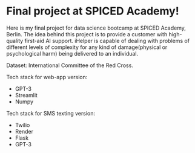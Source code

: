 # Final project at SPICED Academy!
Here is my final project for data science bootcamp at SPICED Academy, Berlin. The idea behind this project is to provide a customer with high-quality first-aid AI support. iHelper is capable of dealing with problems of different levels of complexity for any kind of damage(physical or psychological harm) being delivered to an individual.

Dataset: International Committee of the Red Cross.

Tech stack for web-app version: 
- GPT-3
- Streamlit
- Numpy

Tech stack for SMS texting version: 
- Twilio
- Render
- Flask
- GPT-3
